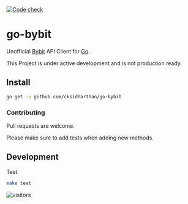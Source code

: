 [![Code check](https://github.com/cksidharthan/go-bybit/actions/workflows/ci.yml/badge.svg)](https://github.com/cksidharthan/go-bybit/actions/workflows/ci.yml)

# go-bybit

Unofficial [Bybit](https://bybit.com) API Client  for [Go](https://golang.org/).

This Project is under active development and is not production ready.

## Install

```bash
go get -u github.com/cksidharthan/go-bybit
```

### Contributing

Pull requests are welcome.

Please make sure to add tests when adding new methods.

## Development

Test

```bash
make test
```
![visitors](https://visitor-badge.glitch.me/badge?page_id=cksidharthan.cksidharthan)